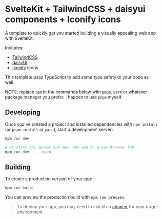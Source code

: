 # SvelteKit + TailwindCSS + daisyui components + Iconify icons

A template to quickly get you started building a visually appealing web app with SvelteKit.

Includes:
- [TailwindCSS](https://tailwindcss.com/)
- [daisyUI](https://daisyui.com/)
- [Iconify](https://iconify.design/) icons

This template uses TypeScript to add some type safety to your code as well.

NOTE: replace `npm` in the commands below with `pnpm`, `yarn` or whatever package manager you prefer. I happen to use `pnpm` myself.

## Developing

Once you've created a project and installed dependencies with `npm install` (or `pnpm install` or `yarn`), start a development server:

```bash
npm run dev

# or start the server and open the app in a new browser tab
npm run dev -- --open
```

## Building

To create a production version of your app:

```bash
npm run build
```

You can preview the production build with `npm run preview`.

> To deploy your app, you may need to install an [adapter](https://kit.svelte.dev/docs/adapters) for your target environment.
